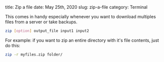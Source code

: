 title: Zip a file
date: May 25th, 2020
slug: zip-a-file
category: Terminal

This comes in handy especially whenever you want to download multiples files from a server or take backups.

```bash
zip [option] output_file input1 input2
```

For example: if you want to zip an entire directory with it's file contents, just do this:
```bash
zip -r myfiles.zip folder/
```